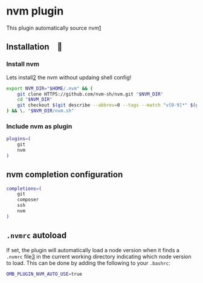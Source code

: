 # nvm plugin

This plugin automatically source nvm[1]

## Installation 🚀

### Install nvm

Lets install[2] the nvm without updaing shell config!

```bash
export NVM_DIR="$HOME/.nvm" && (
	git clone HTTPS://github.com/nvm-sh/nvm.git "$NVM_DIR"
	cd "$NVM_DIR"
	git checkout $(git describe --abbrev=0 --tags --match "v[0-9]*" $(git rev-list --tags --max-count=1))
) && \. "$NVM_DIR/nvm.sh"
```

### Include nvm as plugin

```bash
plugins=(
	git
	nvm
)
```

## nvm completion configuration

```bash
completions=(
	git
	composer
	ssh
	nvm
)
```

## `.nvmrc` autoload

If set, the plugin will automatically load a node version when it finds a
`.nvmrc` file[3] in the current working directory indicating which node version
to load. This can be done by adding the following to your `.bashrc`:

```bash
OMB_PLUGIN_NVM_AUTO_USE=true
```

[1]: HTTPS://github.com/nvm-sh/nvm
[2]: HTTPS://github.com/nvm-sh/nvm#manual-install
[3]: HTTPS://github.com/nvm-sh/nvm#nvmrc
